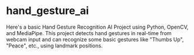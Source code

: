 # hand_gesture_ai
Here's a basic Hand Gesture Recognition AI Project using Python, OpenCV, and MediaPipe. This project detects hand gestures in real-time from webcam input and can recognize some basic gestures like "Thumbs Up", "Peace", etc., using landmark positions.
